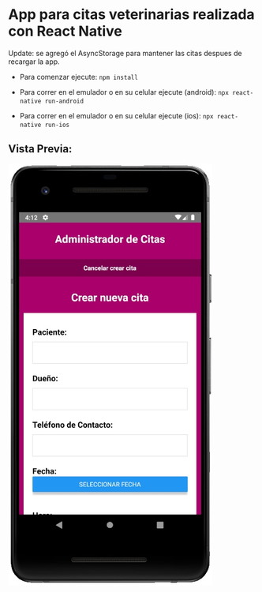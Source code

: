 # App para citas veterinarias realizada con React Native

Update: se agregó el AsyncStorage para mantener las citas despues de recargar la app.

- Para comenzar ejecute:
`npm install`

- Para correr en el emulador o en su celular ejecute (android):
`npx react-native run-android`

- Para correr en el emulador o en su celular ejecute (ios):
`npx react-native run-ios`

## Vista Previa:

![Demo Final](assets/img/citas-app.jpg)